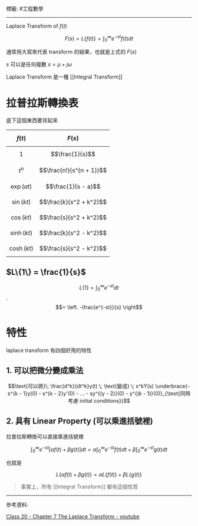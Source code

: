 標籤: #工程數學 

---

Laplace Transform of $f(t)$

$$F(s) = L\{f(t)\} = \int_0^\infty e^{-st}f(t)dt$$

通常用大寫來代表 transform 的結果，也就是上式的 $F(s)$

$s$ 可以是任何複數 $s = \mu + j\omega$

Laplace Transform 是一種 [[Integral Transform]]

# 拉普拉斯轉換表

底下這個東西要背起來

| $$f(t)$$      | $$F(s)$$                 |
| ------------- | ------------------------ |
| $$1$$         | $$\frac{1}{s}$$          |
| $$t^n$$       | $$\frac{n!}{s^{n + 1}}$$ |
| $$\exp(at)$$  | $$\frac{1}{s - a}$$      |
| $$\sin(kt)$$  | $$\frac{k}{s^2 + k^2}$$  |
| $$\cos(kt)$$  | $$\frac{s}{s^2 + k^2}$$  |
| $$\sinh(kt)$$ | $$\frac{k}{s^2 - k^2}$$  |
| $$\cosh(kt)$$ | $$\frac{s}{s^2 - k^2}$$  | 

## $L\{1\} = \frac{1}{s}$

$$L\{1\} = \int_0^\infty e^{-st}dt$$
.
$$= \left. -\frac{e^{-st}}{s} \right$$

# 特性

laplace transform 有四個好用的特性

## 1. 可以把微分變成乘法

$$\text{可以將}\; \frac{d^k}{dt^k}y(t) \; \text{變成} \; s^kY(s) \underbrace{- s^{k - 1}y(0) - s^{k - 2}y'(0) - ... - sy^{(y - 2)}(0) - y^{(k - 1)}(0)}_{\text{同時考慮 initial conditions}}$$

## 2. 具有 Linear Property (可以乘進括號裡)

拉普拉斯轉換可以直接乘進括號裡

$$\int_0^\infty e^{-st}[\alpha f(t) + \beta g(t)]dt = \alpha \int_0^\infty e^{-st}f(t)dt + \beta\int_0^\infty e^{-st}g(t)dt$$

也就是

$$L\{\alpha f(t) + \beta g(t)\} = \alpha L\{f(t)\} + \beta L\{g(t)\}$$

> 事實上，所有 [[Integral Transform]] 都有這個性質

---

參考資料:

[Class 20 - Chapter 7 The Laplace Transform - youtube](https://youtu.be/m60TiMLKzvQ)